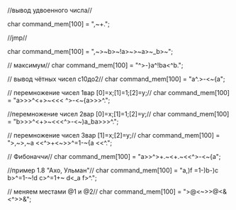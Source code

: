 //вывод удвоенного числа//
<p> char command_mem[100] = ",~+."; </p>

//jmp//
<p>char command_mem[100] = ",~>~b>~!a>~>~a>~_b>~"; </p>

// максимум//
char command_mem[100] = "^>-}a^!ba<^b."; 

// вывод чётных чисел с10до2//
char command_mem[100] = "a^.>-<~{a"; 

// перемножение чисел 1вар [0]=x;[1]=1;[2]=y;//
char command_mem[100] = "a>>>^<+>~<<< ^>-<~{a>>>^."; 

//перемножение чисел 2вар [0]=x;[1]=1;[2]=y;//
char command_mem[100] = "b>>>^<+>~<<<^>-<~)a_ba>>>^."; 

// перемножение чисел 3вар [1]=x;[2]=y;//
char command_mem[100] = ">,~>,~a <<^>+<~>>^=1-~{a <<^.";

// Фибоначчи//
char command_mem[100] = "a>>^>+.~<+.~<<^>-<~{a"; 

//пример 1.8 "Ахо, Ульман"//
char command_mem[100] = "a,)f =1-)b-)c b>^=1-~!d c>^=1+~ d<_a f>^.";  

// меняем местами @1 и @2//
char command_mem[100] = ">@<~>>@<&<^>>&"; 
